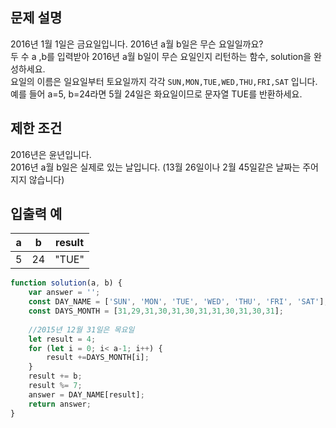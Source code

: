 ## 문제 설명
2016년 1월 1일은 금요일입니다. 2016년 a월 b일은 무슨 요일일까요?    
두 수 a ,b를 입력받아 2016년 a월 b일이 무슨 요일인지 리턴하는 함수, solution을 완성하세요.    
요일의 이름은 일요일부터 토요일까지 각각 ```SUN,MON,TUE,WED,THU,FRI,SAT``` 입니다.    
예를 들어 a=5, b=24라면 5월 24일은 화요일이므로 문자열 TUE를 반환하세요.

## 제한 조건
2016년은 윤년입니다.    
2016년 a월 b일은 실제로 있는 날입니다. (13월 26일이나 2월 45일같은 날짜는 주어지지 않습니다)   
## 입출력 예
|a|b|result|
|---|---|---|
|5|24|"TUE"|
```javascript
function solution(a, b) {
    var answer = '';
    const DAY_NAME = ['SUN', 'MON', 'TUE', 'WED', 'THU', 'FRI', 'SAT'];
    const DAYS_MONTH = [31,29,31,30,31,30,31,31,30,31,30,31];
    
    //2015년 12월 31일은 목요일
    let result = 4;
    for (let i = 0; i< a-1; i++) {
        result +=DAYS_MONTH[i];
    }
    result += b;
    result %= 7;
    answer = DAY_NAME[result];
    return answer;
}
```
